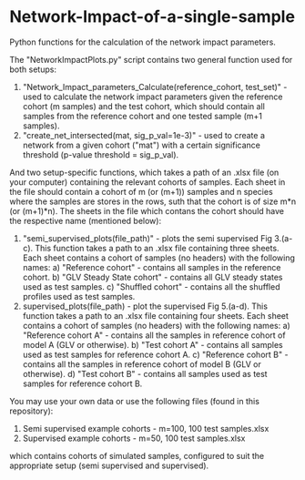 # Network-Impact-of-a-single-sample
Python functions for the calculation of the network impact parameters.

The "NetworkImpactPlots.py" script contains two general function used for both setups:

1) "Network_Impact_parameters_Calculate(reference_cohort, test_set)" - used to calculate the network impact parameters given the reference cohort (m samples) and the test cohort, which should contain all samples from the reference cohort and one tested sample (m+1 samples).
2) "create_net_intersected(mat, sig_p_val=1e-3)" - used to create a network from a given cohort ("mat") with a certain significance threshold (p-value threshold = sig_p_val).

And two setup-specific functions, which takes a path of an .xlsx file  (on your computer) containing the relevant cohorts of samples. Each sheet in the file should 
contain a cohort of m (or (m+1)) samples and n species where the samples are stores in the rows, suth that the cohort is of size m*n (or (m+1)*n). The sheets in the file which contans the cohort should have the respective name (mentioned below): 

1) "semi_supervised_plots(file_path)" - plots the semi supervised Fig 3.(a-c).
  This function takes a path to an .xlsx file containing three sheets. Each sheet contains a cohort of samples (no headers) with the following names: 
        a) "Reference cohort" - contains all samples in the reference cohort.
        b) "GLV Steady State cohort" - contains all GLV steady states used as test samples.
        c) "Shuffled cohort" - contains all the shuffled profiles used as test samples.                                                    
2) supervised_plots(file_path) - plot the supervised Fig 5.(a-d).
  This function takes a path to an .xlsx file containing four sheets. Each sheet contains a cohort of samples (no headers) with the following names: 
        a) "Reference cohort A" - contains all the samples in reference cohort of model A (GLV or otherwise).
        b) "Test cohort A" - contains all samples used as test samples for reference cohort A.
        c) "Reference cohort B" - contains all the samples in reference cohort of model B (GLV or otherwise).
        d) "Test cohort B" - contains all samples used as test samples for reference cohort B.
  

You may use your own data or use the following files (found in this repository):

1) Semi supervised example cohorts - m=100, 100 test samples.xlsx
2) Supervised example cohorts - m=50, 100 test samples.xlsx

which contains cohorts of simulated samples, configured to suit the appropriate setup (semi supervised and supervised).
